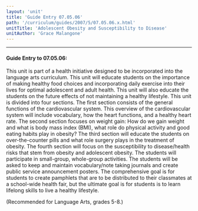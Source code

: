 ```yaml
---
layout: 'unit'
title: 'Guide Entry 07.05.06'
path: '/curriculum/guides/2007/5/07.05.06.x.html'
unitTitle: 'Adolescent Obesity and Susceptibility to Disease'
unitAuthor: 'Grace Malangone'
---
```


<body>
<hr/>
 <h4>
  Guide Entry to 07.05.06:
 </h4>
 <p>
  This unit is part of a health initiative designed to be incorporated into the language arts curriculum. This unit will educate students on the importance of making healthy food choices and incorporating daily exercise into their lives for optimal adolescent and adult health. This unit will also educate the students on the future effects of not maintaining a healthy lifestyle. This unit is divided into four sections. The first section consists of the general functions of the cardiovascular system. This overview of the cardiovascular system will include vocabulary, how the heart functions, and a healthy heart rate. The second section focuses on weight gain: How do we gain weight and what is body mass index (BMI), what role do physical activity and good eating habits play in obesity? The third section will educate the students on over-the-counter pills and what role surgery plays in the treatment of obesity. The fourth section will focus on the susceptibility to disease/health risks that stem from obesity and adolescent obesity. The students will participate in small-group, whole-group activities. The students will be asked to keep and maintain vocabulary/note taking journals and create public service announcement posters. The comprehensive goal is for students to create pamphlets that are to be distributed to their classmates at a school-wide health fair, but the ultimate goal is for students is to learn lifelong skills to live a healthy lifestyle.
 </p>
<p>
  (Recommended for Language Arts, grades 5-8.)
 </p>

</body>
